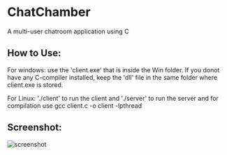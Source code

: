 # ChatChamber
A multi-user chatroom application using C

## How to Use:
For windows: use the 'client.exe' that is inside the Win folder. If you donot have any C-compiler installed, keep the 'dll' file in the same folder
where client.exe is stored.


For Linux: './client' to run the client and './server' to run the server and for compilation use gcc client.c -o client -lpthread


## Screenshot:

![screenshot](https://github.com/gaurovgiri/chatchamber/blob/gaurav/screenshot.png?raw=true)



